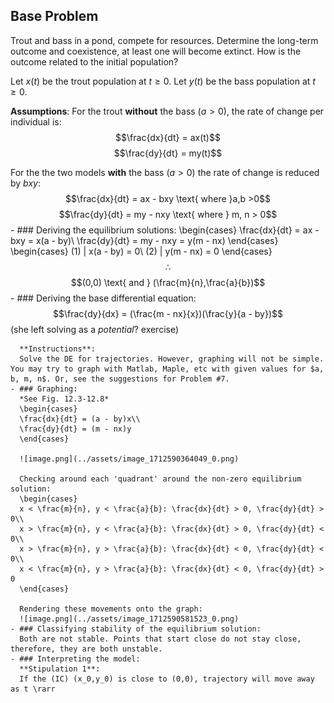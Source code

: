 ## Base Problem
Trout and bass in a pond, compete for resources. Determine the long-term outcome and coexistence, at least one will become extinct. How is the outcome related to the initial population?

Let $x(t)$ be the trout population at $t \geq 0$.
Let $y(t)$ be the bass population at $t \geq 0$.

**Assumptions**:
For the trout **without** the bass ($a > 0$), the rate of change per individual is:
$$\frac{dx}{dt} = ax(t)$$
$$\frac{dy}{dt} = my(t)$$

For the the two models **with** the bass ($a > 0$) the rate of change is reduced by $bxy$:
$$\frac{dx}{dt} = ax - bxy \text{ where }a,b >0$$
$$\frac{dy}{dt} = my - nxy \text{ where } m, n > 0$$
	- ### Deriving the equilibrium solutions:
	  \begin{cases}
	  \frac{dx}{dt} = ax - bxy = x(a - by)\\
	  \frac{dy}{dt} = my - nxy = y(m - nx)
	  \end{cases}
	  \begin{cases}
	  (1) | x(a - by) = 0\\
	  (2) | y(m - nx) = 0
	  \end{cases}
	  $$\therefore$$
	  $$(0,0) \text{ and } (\frac{m}{n},\frac{a}{b})$$
	- ### Deriving the base differential equation:
	  $$\frac{dy}{dx} = (\frac{m - nx}{x})(\frac{y}{a - by})$$
	  (she left solving as a *potential*? exercise)
	  
	  **Instructions**:
	  Solve the DE for trajectories. However, graphing will not be simple. You may try to graph with Matlab, Maple, etc with given values for $a, b, m, n$. Or, see the suggestions for Problem #7.
	- ### Graphing:
	  *See Fig. 12.3-12.8*
	  \begin{cases}
	  \frac{dx}{dt} = (a - by)x\\
	  \frac{dy}{dt} = (m - nx)y
	  \end{cases}
	  
	  ![image.png](../assets/image_1712590364049_0.png)
	  
	  Checking around each 'quadrant' around the non-zero equilibrium solution:
	  \begin{cases}
	  x < \frac{m}{n}, y < \frac{a}{b}: \frac{dx}{dt} > 0, \frac{dy}{dt} > 0\\
	  x > \frac{m}{n}, y < \frac{a}{b}: \frac{dx}{dt} > 0, \frac{dy}{dt} < 0\\
	  x > \frac{m}{n}, y > \frac{a}{b}: \frac{dx}{dt} < 0, \frac{dy}{dt} < 0\\
	  x < \frac{m}{n}, y > \frac{a}{b}: \frac{dx}{dt} < 0, \frac{dy}{dt} > 0
	  \end{cases}
	  
	  Rendering these movements onto the graph:
	  ![image.png](../assets/image_1712590581523_0.png)
	- ### Classifying stability of the equilibrium solution:
	  Both are not stable. Points that start close do not stay close, therefore, they are both unstable.
	- ### Interpreting the model:
	  **Stipulation 1**:
	  If the (IC) (x_0,y_0) is close to (0,0), trajectory will move away as t \rarr